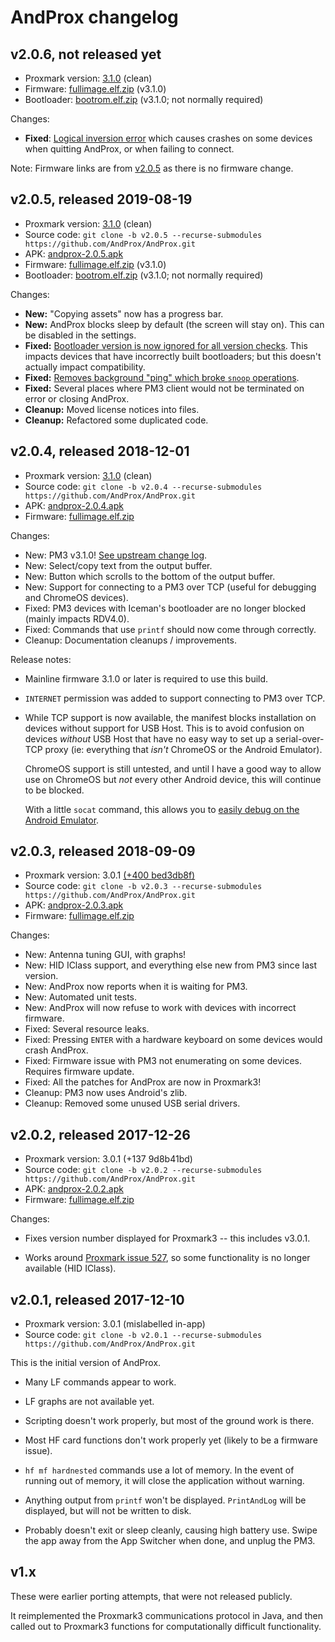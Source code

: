 # AndProx changelog

## v2.0.6, not released yet

- Proxmark version: [3.1.0](https://github.com/Proxmark/proxmark3/tree/v3.1.0) (clean)
- Firmware: [fullimage.elf.zip][fw205] (v3.1.0)
- Bootloader: [bootrom.elf.zip][boot205] (v3.1.0; not normally required)

Changes:

- **Fixed**: [Logical inversion error][logic-invert] which causes crashes on some devices when
  quitting AndProx, or when failing to connect.

Note: Firmware links are from [v2.0.5][r205] as there is no firmware change.

[logic-invert]: https://github.com/AndProx/AndProx/commit/6d9cdcb60440b6e2b9086d642ec5e0f434f19ffd
[r205]: https://github.com/AndProx/AndProx/releases/tag/v2.0.5

## v2.0.5, released 2019-08-19

- Proxmark version: [3.1.0](https://github.com/Proxmark/proxmark3/tree/v3.1.0) (clean)
- Source code: `git clone -b v2.0.5 --recurse-submodules https://github.com/AndProx/AndProx.git`
- APK: [andprox-2.0.5.apk][apk205]
- Firmware: [fullimage.elf.zip][fw205] (v3.1.0)
- Bootloader: [bootrom.elf.zip][boot205] (v3.1.0; not normally required)

[apk205]: https://github.com/AndProx/AndProx/releases/download/v2.0.5/andprox-2.0.5.apk
[fw205]: https://github.com/AndProx/AndProx/releases/download/v2.0.5/fullimage.elf.zip
[boot205]: https://github.com/AndProx/AndProx/releases/download/v2.0.5/bootrom.elf.zip

Changes:

- **New:** "Copying assets" now has a progress bar.
- **New:** AndProx blocks sleep by default (the screen will stay on). This can be disabled in the
  settings.
- **Fixed:** [Bootloader version is now ignored for all version checks][i42]. This impacts devices
  that have incorrectly built bootloaders; but this doesn't actually impact compatibility.
- **Fixed:** [Removes background "ping" which broke `snoop` operations][i35].
- **Fixed:** Several places where PM3 client would not be terminated on error or closing AndProx.
- **Cleanup:** Moved license notices into files.
- **Cleanup:** Refactored some duplicated code.

[i35]: https://github.com/AndProx/AndProx/issues/35
[i42]: https://github.com/AndProx/AndProx/issues/42

## v2.0.4, released 2018-12-01

- Proxmark version: [3.1.0](https://github.com/Proxmark/proxmark3/tree/v3.1.0) (clean)
- Source code: `git clone -b v2.0.4 --recurse-submodules https://github.com/AndProx/AndProx.git`
- APK: [andprox-2.0.4.apk][apk204]
- Firmware: [fullimage.elf.zip][fw204]

[apk204]: https://github.com/AndProx/AndProx/releases/download/v2.0.4/andprox-2.0.4.apk
[fw204]: https://github.com/AndProx/AndProx/releases/download/v2.0.4/fullimage.elf.zip

Changes:

- New: PM3 v3.1.0! [See upstream change log](https://github.com/Proxmark/proxmark3/blob/master/CHANGELOG.md#v3102018-10-10).
- New: Select/copy text from the output buffer.
- New: Button which scrolls to the bottom of the output buffer.
- New: Support for connecting to a PM3 over TCP (useful for debugging and ChromeOS devices).
- Fixed: PM3 devices with Iceman's bootloader are no longer blocked (mainly impacts RDV4.0).
- Fixed: Commands that use `printf` should now come through correctly.
- Cleanup: Documentation cleanups / improvements.

Release notes:

- Mainline firmware 3.1.0 or later is required to use this build.

- `INTERNET` permission was added to support connecting to PM3 over TCP.

- While TCP support is now available, the manifest blocks installation on devices without support
  for USB Host. This is to avoid confusion on devices _without_ USB Host that have no easy way to
  set up a serial-over-TCP proxy (ie: everything that _isn't_ ChromeOS or the Android Emulator).

  ChromeOS support is still untested, and until I have a good way to allow use on ChromeOS but _not_
  every other Android device, this will continue to be blocked.

  With a little `socat` command, this allows you to [easily debug on the Android
  Emulator](./docs/debugging/android-emulator.md).

## v2.0.3, released 2018-09-09

- Proxmark version: 3.0.1 [(+400 bed3db8f)](https://github.com/proxmark/proxmark3/tree/bed3db8f1dea15b9e998c3c4c432c58c5eb565eb)
- Source code: `git clone -b v2.0.3 --recurse-submodules https://github.com/AndProx/AndProx.git`
- APK: [andprox-2.0.3.apk][apk203]
- Firmware: [fullimage.elf.zip][fw203]

[apk203]: https://github.com/AndProx/AndProx/releases/download/v2.0.3/andprox-2.0.3.apk
[fw203]: https://github.com/AndProx/AndProx/releases/download/v2.0.3/fullimage.elf.zip

Changes:

- New: Antenna tuning GUI, with graphs!
- New: HID IClass support, and everything else new from PM3 since last version.
- New: AndProx now reports when it is waiting for PM3.
- New: Automated unit tests.
- New: AndProx will now refuse to work with devices with incorrect firmware.
- Fixed: Several resource leaks.
- Fixed: Pressing `ENTER` with a hardware keyboard on some devices would crash AndProx.
- Fixed: Firmware issue with PM3 not enumerating on some devices. Requires firmware update.
- Fixed: All the patches for AndProx are now in Proxmark3!
- Cleanup: PM3 now uses Android's zlib.
- Cleanup: Removed some unused USB serial drivers.

## v2.0.2, released 2017-12-26

- Proxmark version: 3.0.1 (+137 9d8b41bd)
- Source code: `git clone -b v2.0.2 --recurse-submodules https://github.com/AndProx/AndProx.git`
- APK: [andprox-2.0.2.apk][apk202]
- Firmware: [fullimage.elf.zip][fw202]

[apk202]: https://github.com/AndProx/AndProx/releases/download/v2.0.2/andprox-2.0.2.apk
[fw202]: https://github.com/AndProx/AndProx/releases/download/v2.0.2/fullimage.elf.zip

Changes:

- Fixes version number displayed for Proxmark3 -- this includes v3.0.1.

- Works around [Proxmark issue 527](https://github.com/Proxmark/proxmark3/issues/527), so some functionality is no longer available (HID IClass).

## v2.0.1, released 2017-12-10

- Proxmark version: 3.0.1 (mislabelled in-app)
- Source code: `git clone -b v2.0.1 --recurse-submodules https://github.com/AndProx/AndProx.git`

This is the initial version of AndProx.

- Many LF commands appear to work.

- LF graphs are not available yet.

- Scripting doesn't work properly, but most of the ground work is there.

- Most HF card functions don't work properly yet (likely to be a firmware issue).

- `hf mf hardnested` commands use a lot of memory. In the event of running out of memory, it will
  close the application without warning.

- Anything output from `printf` won't be displayed.  `PrintAndLog` will be displayed, but will not
  be written to disk.

- Probably doesn't exit or sleep cleanly, causing high battery use. Swipe the app away from the App
  Switcher when done, and unplug the PM3.

## v1.x

These were earlier porting attempts, that were not released publicly.

It reimplemented the Proxmark3 communications protocol in Java, and then called out to Proxmark3
functions for computationally difficult functionality.
